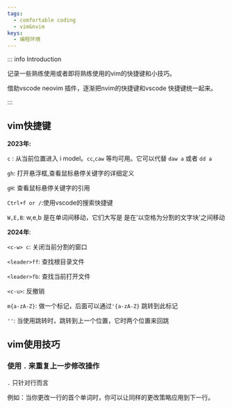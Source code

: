 ```yaml
---
tags:
  - comfortable coding
  - vim&nvim
keys:
  - 编程环境
---
```


::: info Introduction

记录一些熟练使用或者即将熟练使用的vim的快捷键和小技巧。

借助vscode neovim 插件，逐渐把nvim的快捷键和vscode 快捷键统一起来。

:::


## vim快捷键

**2023年:**

`c` : 从当前位置进入 i model。`cc`,`caw` 等均可用。它可以代替 `daw a` 或者 `dd a`

`gh`: 打开悬浮框,查看鼠标悬停关键字的详细定义

`gH`: 查看鼠标悬停关键字的引用

`Ctrl+f or /`:使用vscode的搜索快捷键

`W,E,B`: w,e,b 是在单词间移动，它们大写是 是在'以空格为分割的文字块'之间移动

**2024年**:

`<c-w> c`: 关闭当前分割的窗口

`<leader>ff`: 查找根目录文件

`<leader>fb`: 查找当前打开文件

`<c-u>`: 反撤销

`m{a-zA-Z}`: 做一个标记，后面可以通过`'{a-zA-Z}` 跳转到此标记

`''`: 当使用跳转时，跳转到上一个位置，它时两个位置来回跳

## vim使用技巧

### 使用 `.` 来重复上一步修改操作

`.` 只针对行而言

例如：当你更改一行的首个单词时，你可以让同样的更改策略应用到下一行。
